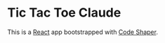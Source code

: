 # Tic Tac Toe Claude

This is a [React](https://reactjs.org/) app bootstrapped with
[Code Shaper](https://code-shaper.dev).
